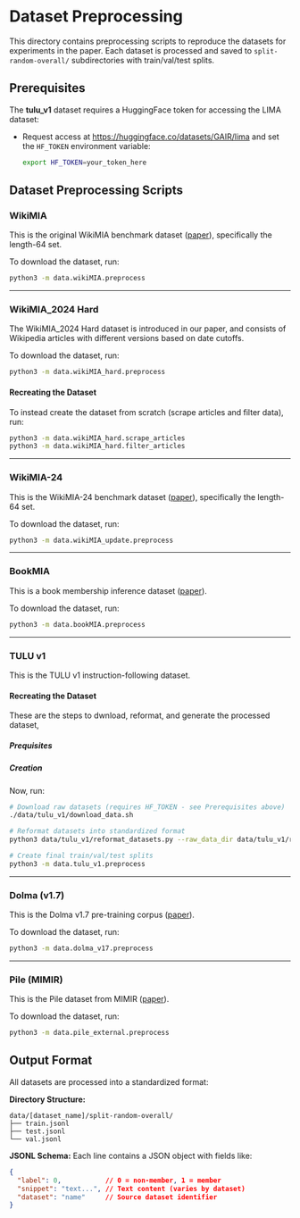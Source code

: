 # Dataset Preprocessing

This directory contains preprocessing scripts to reproduce the datasets for experiments in the paper. Each dataset is processed and saved to `split-random-overall/` subdirectories with train/val/test splits.

## Prerequisites

The **tulu_v1** dataset requires a HuggingFace token for accessing the LIMA dataset:
- Request access at https://huggingface.co/datasets/GAIR/lima and set the `HF_TOKEN` environment variable:
  ```bash
  export HF_TOKEN=your_token_here
  ```

## Dataset Preprocessing Scripts

### WikiMIA
This is the original WikiMIA benchmark dataset ([paper](https://arxiv.org/abs/2310.16789)), specifically the length-64 set. 

To download the dataset, run:
```bash
python3 -m data.wikiMIA.preprocess
```

---

### WikiMIA_2024 Hard
The WikiMIA_2024 Hard dataset is introduced in our paper, and consists of Wikipedia articles with different versions based on date cutoffs.

To download the dataset, run:
```bash
python3 -m data.wikiMIA_hard.preprocess
```

#### Recreating the Dataset
To instead create the dataset from scratch (scrape articles and filter data), run:
```bash
python3 -m data.wikiMIA_hard.scrape_articles
python3 -m data.wikiMIA_hard.filter_articles
```

---

### WikiMIA-24
This is the WikiMIA-24 benchmark dataset ([paper](https://arxiv.org/abs/2408.08661)), specifically the length-64 set.

To download the dataset, run:
```bash
python3 -m data.wikiMIA_update.preprocess
```

---

### BookMIA
This is a book membership inference dataset ([paper](https://arxiv.org/abs/2310.16789)).

To download the dataset, run:
```bash
python3 -m data.bookMIA.preprocess
```

---

### TULU v1
This is the TULU v1 instruction-following dataset.

#### Recreating the Dataset
These are the steps to dwnload, reformat, and generate the processed dataset,

##### Prequisites


##### Creation

Now, run:
```bash
# Download raw datasets (requires HF_TOKEN - see Prerequisites above)
./data/tulu_v1/download_data.sh

# Reformat datasets into standardized format
python3 data/tulu_v1/reformat_datasets.py --raw_data_dir data/tulu_v1/raw_train/ --output_dir data/tulu_v1/processed/ --dataset tulu_v1

# Create final train/val/test splits
python3 -m data.tulu_v1.preprocess
```

---

### Dolma (v1.7)
This is the Dolma v1.7 pre-training corpus ([paper](https://arxiv.org/abs/2402.00159)).

To download the dataset, run:
```bash
python3 -m data.dolma_v17.preprocess
```

---

### Pile (MIMIR)
This is the Pile dataset from MIMIR ([paper](https://arxiv.org/abs/2402.07841)).

To download the dataset, run:
```bash
python3 -m data.pile_external.preprocess
```

## Output Format

All datasets are processed into a standardized format:

**Directory Structure:**
```
data/[dataset_name]/split-random-overall/
├── train.jsonl
├── test.jsonl  
└── val.jsonl
```

**JSONL Schema:**
Each line contains a JSON object with fields like:
```json
{
  "label": 0,           // 0 = non-member, 1 = member
  "snippet": "text...", // Text content (varies by dataset)
  "dataset": "name"     // Source dataset identifier
}
```

